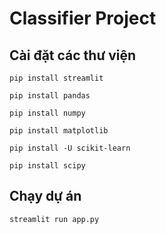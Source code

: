 # Classifier Project
## Cài đặt các thư viện

```
pip install streamlit
```
```
pip install pandas
```
```
pip install numpy
```
```
pip install matplotlib
```
```
pip install -U scikit-learn
```
```
pip install scipy
```
## Chạy dự án

```
streamlit run app.py
```